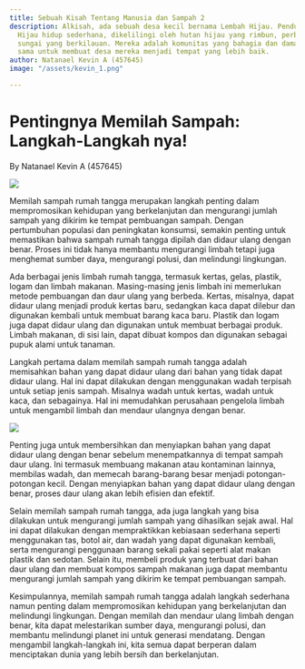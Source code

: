 ```yaml
---
title: Sebuah Kisah Tentang Manusia dan Sampah 2
description: Alkisah, ada sebuah desa kecil bernama Lembah Hijau. Penduduk Lembah
  Hijau hidup sederhana, dikelilingi oleh hutan hijau yang rimbun, perbukitan, dan
  sungai yang berkilauan. Mereka adalah komunitas yang bahagia dan damai, selalu bekerja
  sama untuk membuat desa mereka menjadi tempat yang lebih baik.
author: Natanael Kevin A (457645)
image: "/assets/kevin_1.png"

---
```

# **Pentingnya Memilah Sampah: Langkah-Langkah nya!**

By Natanael Kevin A (457645)

![](/images/kevin8.png)

Memilah sampah rumah tangga merupakan langkah penting dalam mempromosikan kehidupan yang berkelanjutan dan mengurangi jumlah sampah yang dikirim ke tempat pembuangan sampah. Dengan pertumbuhan populasi dan peningkatan konsumsi, semakin penting untuk memastikan bahwa sampah rumah tangga dipilah dan didaur ulang dengan benar. Proses ini tidak hanya membantu mengurangi limbah tetapi juga menghemat sumber daya, mengurangi polusi, dan melindungi lingkungan.

Ada berbagai jenis limbah rumah tangga, termasuk kertas, gelas, plastik, logam dan limbah makanan. Masing-masing jenis limbah ini memerlukan metode pembuangan dan daur ulang yang berbeda. Kertas, misalnya, dapat didaur ulang menjadi produk kertas baru, sedangkan kaca dapat dilebur dan digunakan kembali untuk membuat barang kaca baru. Plastik dan logam juga dapat didaur ulang dan digunakan untuk membuat berbagai produk. Limbah makanan, di sisi lain, dapat dibuat kompos dan digunakan sebagai pupuk alami untuk tanaman.

Langkah pertama dalam memilah sampah rumah tangga adalah memisahkan bahan yang dapat didaur ulang dari bahan yang tidak dapat didaur ulang. Hal ini dapat dilakukan dengan menggunakan wadah terpisah untuk setiap jenis sampah. Misalnya wadah untuk kertas, wadah untuk kaca, dan sebagainya. Hal ini memudahkan perusahaan pengelola limbah untuk mengambil limbah dan mendaur ulangnya dengan benar.

![](/images/kevin9.png)

Penting juga untuk membersihkan dan menyiapkan bahan yang dapat didaur ulang dengan benar sebelum menempatkannya di tempat sampah daur ulang. Ini termasuk membuang makanan atau kontaminan lainnya, membilas wadah, dan memecah barang-barang besar menjadi potongan-potongan kecil. Dengan menyiapkan bahan yang dapat didaur ulang dengan benar, proses daur ulang akan lebih efisien dan efektif.

Selain memilah sampah rumah tangga, ada juga langkah yang bisa dilakukan untuk mengurangi jumlah sampah yang dihasilkan sejak awal. Hal ini dapat dilakukan dengan mempraktikkan kebiasaan sederhana seperti menggunakan tas, botol air, dan wadah yang dapat digunakan kembali, serta mengurangi penggunaan barang sekali pakai seperti alat makan plastik dan sedotan. Selain itu, membeli produk yang terbuat dari bahan daur ulang dan membuat kompos sampah makanan juga dapat membantu mengurangi jumlah sampah yang dikirim ke tempat pembuangan sampah.

Kesimpulannya, memilah sampah rumah tangga adalah langkah sederhana namun penting dalam mempromosikan kehidupan yang berkelanjutan dan melindungi lingkungan. Dengan memilah dan mendaur ulang limbah dengan benar, kita dapat melestarikan sumber daya, mengurangi polusi, dan membantu melindungi planet ini untuk generasi mendatang. Dengan mengambil langkah-langkah ini, kita semua dapat berperan dalam menciptakan dunia yang lebih bersih dan berkelanjutan.